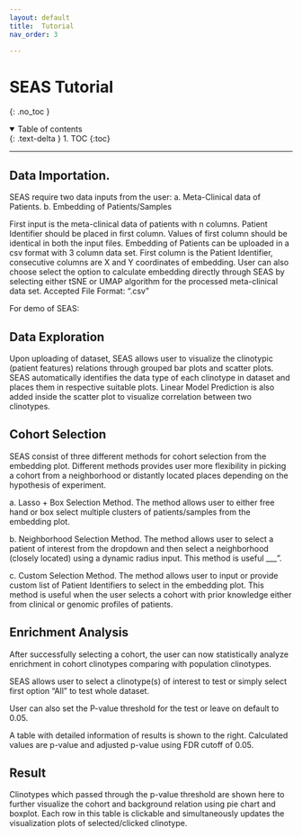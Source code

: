 ```yaml
---
layout: default
title:  Tutorial
nav_order: 3

---
```


# SEAS Tutorial
{: .no_toc }

<details open markdown="block">
  <summary>
    Table of contents
  </summary>
  {: .text-delta }
1. TOC
{:toc}
</details>

---

## Data Importation.

SEAS require two data inputs from the user:
a.	Meta-Clinical data of Patients.
b.	Embedding of Patients/Samples

First input is the meta-clinical data of patients with n columns. Patient Identifier should be placed in first column. Values of first column should be identical in both the input files. Embedding of Patients can be uploaded in a csv format with 3 column data set. First column is the Patient Identifier, consecutive columns are X and Y coordinates of embedding. User can also choose select the option to calculate embedding directly through SEAS by selecting either tSNE or UMAP algorithm for the processed meta-clinical data set.
Accepted File Format: “.csv”


For demo of SEAS:


## Data Exploration

Upon uploading of dataset, SEAS allows user to visualize the clinotypic (patient features) relations through grouped bar plots and scatter plots.
SEAS automatically identifies the data type of each clinotype in dataset and places them in respective suitable plots. 
Linear Model Prediction is also added inside the scatter plot to visualize correlation between two clinotypes.

##	Cohort Selection

SEAS consist of three different methods for cohort selection from the embedding plot. Different methods provides user more flexibility in picking a cohort from a neighborhood or distantly located places depending on the hypothesis of experiment.

a.	Lasso + Box Selection Method. 
The method allows user to either free hand or box select multiple clusters of patients/samples from the embedding plot. 

b.	Neighborhood Selection Method.
The method allows user to select a patient of interest from the dropdown and then select a neighborhood (closely located) using a dynamic radius input. This method is useful ___”.

c.	Custom Selection Method.
The method allows user to input or provide custom list of Patient Identifiers to select in the embedding plot. This method is useful when the user selects a cohort with prior knowledge either from clinical or genomic profiles of patients. 

##	Enrichment Analysis

After successfully selecting a cohort, the user can now statistically analyze enrichment in cohort clinotypes comparing with population clinotypes. 

SEAS allows user to select a clinotype(s) of interest to test or simply select first option “All” to test whole dataset. 

User can also set the P-value threshold for the test or leave on default to 0.05.

A table with detailed information of results is shown to the right. Calculated values are p-value and adjusted p-value using FDR cutoff of 0.05.


##	Result 

Clinotypes which passed through the p-value threshold are shown here to further visualize the cohort and background relation using pie chart and boxplot. 
Each row in this table is clickable and simultaneously updates the visualization plots of selected/clicked clinotype.
